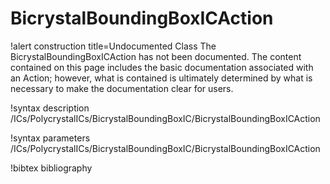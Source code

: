 <!-- MOOSE Documentation Stub: Remove this when content is added. -->

# BicrystalBoundingBoxICAction

!alert construction title=Undocumented Class
The BicrystalBoundingBoxICAction has not been documented. The content contained on this page
includes the basic documentation associated with an Action; however, what is contained is
ultimately determined by what is necessary to make the documentation clear for users.

!syntax description /ICs/PolycrystalICs/BicrystalBoundingBoxIC/BicrystalBoundingBoxICAction

!syntax parameters /ICs/PolycrystalICs/BicrystalBoundingBoxIC/BicrystalBoundingBoxICAction

!bibtex bibliography

